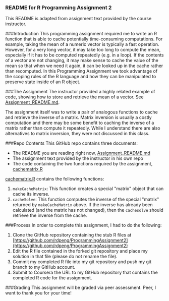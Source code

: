 ### README for R Programming Assignment 2

This README is adapted from assignment text provided by the course instructor. 

###Introduction
This programming assignment required me to write an R function that is able to cache potentially time-consuming computations. For example, taking the mean of a numeric vector is typically a fast operation. However, for a very long vector, it may take too long to compute the mean, especially if it has to be computed repeatedly (e.g. in a loop). If the contents of a vector are not changing, it may make sense to cache the value of the mean so that when we need it again, it can be looked up in the cache rather than recomputed. In this Programming Assignment we took advantage of the scoping rules of the R language and how they can be manipulated to preserve state inside of an R object.

###The Assignment
The instructor provided a highly related example of code, showing how to store and retrieve the mean of a vector. See [Assignment_README.md](https://github.com/tinaowenmark/ProgrammingAssignment2/blob/master/Assignment_README.md). 

The assignment itself was to write a pair of analogous functions to cache and retrieve the inverse of a matrix. Matrix inversion is usually a costly computation and there may be some benefit to caching the inverse of a matrix rather than compute it repeatedly. While I understand there are also alternatives to matrix inversion, they were not discussed in this class. 

###Repo Contents
This GitHub repo contains three documents: 
* The README you are reading right now, [Assignment_README.md](https://github.com/tinaowenmark/ProgrammingAssignment2/blob/master/Assignment_README.md)
* The assignment text provided by the instructor in his own repo
* The code containing the two functions required by the assignment, [cachematrix.R](https://github.com/tinaowenmark/ProgrammingAssignment2/blob/master/cachematrix.R)

[cachematrix.R](https://github.com/tinaowenmark/ProgrammingAssignment2/blob/master/cachematrix.R) contains the following functions:

1.  `makeCacheMatrix`: This function creates a special "matrix" object
    that can cache its inverse.
2.  `cacheSolve`: This function computes the inverse of the special
    "matrix" returned by `makeCacheMatrix` above. If the inverse has
    already been calculated (and the matrix has not changed), then the
    `cachesolve` should retrieve the inverse from the cache.

###Process
In order to complete this assignment, I had to do the following:

1.  Clone the GitHub repository containing the stub R files at
    [https://github.com/rdpeng/ProgrammingAssignment2](https://github.com/rdpeng/ProgrammingAssignment2)
2.  Edit the R file contained in the forked git repository and place my
    solution in that file (please do not rename the file).
3.  Commit my completed R file into my git repository and push my
    git branch to my GitHub account.
4.  Submit to Coursera the URL to my GitHub repository that contains
    the completed R code for the assignment.

###Grading
This assignment will be graded via peer assessment. Peer, I want to thank you for your time!

